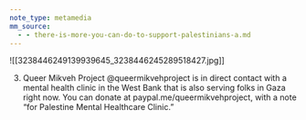 ```yaml
---
note_type: metamedia
mm_source:
  - - there-is-more-you-can-do-to-support-palestinians-a.md
---
```


![[3238446249139939645_3238446245289518427.jpg]]

3. Queer Mikveh Project
@queermikvehproject is in
direct contact with a
mental health clinic in the
West Bank that is also
serving folks in Gaza right
now. You can donate at
paypal.me/queermikvehproject,
with a note “for Palestine
Mental Healthcare Clinic.”


